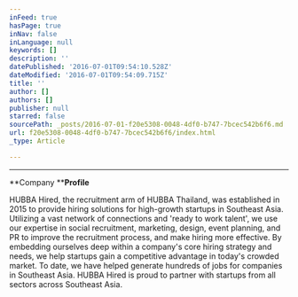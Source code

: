 ```yaml
---
inFeed: true
hasPage: true
inNav: false
inLanguage: null
keywords: []
description: ''
datePublished: '2016-07-01T09:54:10.528Z'
dateModified: '2016-07-01T09:54:09.715Z'
title: ''
author: []
authors: []
publisher: null
starred: false
sourcePath: _posts/2016-07-01-f20e5308-0048-4df0-b747-7bcec542b6f6.md
url: f20e5308-0048-4df0-b747-7bcec542b6f6/index.html
_type: Article

---
```

****

**Company ****Profile**

HUBBA Hired, the recruitment arm of HUBBA Thailand, was established in 2015 to provide hiring solutions for high-growth startups in Southeast Asia. Utilizing a vast network of connections and 'ready to work talent', we use our expertise in social recruitment, marketing, design, event planning, and PR to improve the recruitment process, and make hiring more effective. By embedding ourselves deep within a company's core hiring strategy and needs, we help startups gain a competitive advantage in today's crowded market. To date, we have helped generate hundreds of jobs for companies in Southeast Asia. HUBBA Hired is proud to partner with startups from all sectors across Southeast Asia.